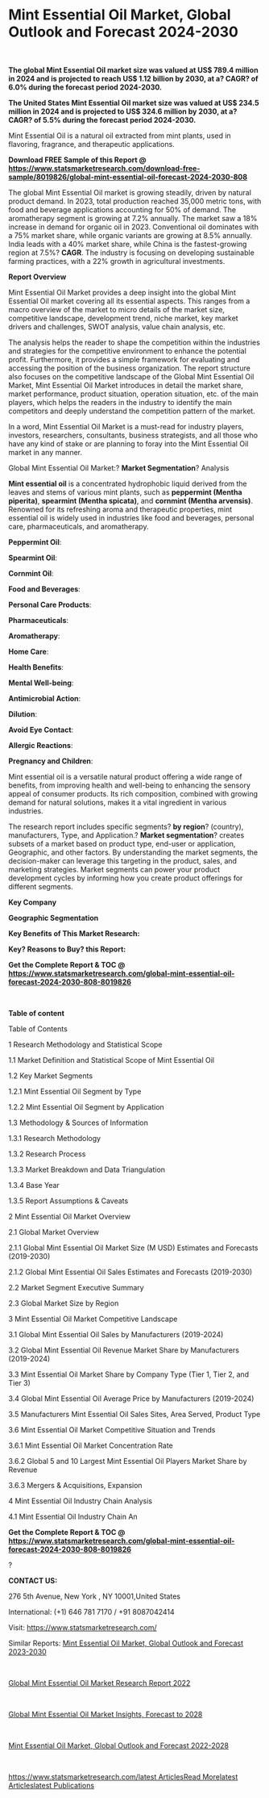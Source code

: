 <h1>Mint Essential Oil Market, Global Outlook and Forecast 2024-2030</h1><br/><p><strong>The global Mint Essential Oil market size was valued at US$ 789.4 million in 2024 and is projected to reach US$ 1.12 billion by 2030, at a? <strong>CAGR</strong>? of 6.0% during the forecast period 2024-2030.</strong></p>
 
 
 
 <p><strong>The United States Mint Essential Oil market size was valued at US$ 234.5 million in 2024 and is projected to US$ 324.6 million by 2030, at a? <strong>CAGR</strong>? of 5.5% during the forecast period 2024-2030.</strong></p>
 
 
 
 <p>Mint Essential Oil is a natural oil extracted from mint plants, used in flavoring, fragrance, and therapeutic applications.</p>
 
 
 
 <p><strong>Download FREE Sample of this Report @ <a href="https://www.statsmarketresearch.com/download-free-sample/8019826/global-mint-essential-oil-forecast-2024-2030-808">https://www.statsmarketresearch.com/download-free-sample/8019826/global-mint-essential-oil-forecast-2024-2030-808</a></strong></p>
 
 
 
 <p>The global Mint Essential Oil market is growing steadily, driven by natural product demand. In 2023, total production reached 35,000 metric tons, with food and beverage applications accounting for 50% of demand. The aromatherapy segment is growing at 7.2% annually. The market saw a 18% increase in demand for organic oil in 2023. Conventional oil dominates with a 75% market share, while organic variants are growing at 8.5% annually. India leads with a 40% market share, while China is the fastest-growing region at 7.5%? <strong><strong>CAGR</strong></strong>. The industry is focusing on developing sustainable farming practices, with a 22% growth in agricultural investments.</p>
 
 
 
 <p><strong>Report Overview</strong></p>
 
 
 
 <p>Mint Essential Oil Market provides a deep insight into the global Mint Essential Oil market covering all its essential aspects. This ranges from a macro overview of the market to micro details of the market size, competitive landscape, development trend, niche market, key market drivers and challenges, SWOT analysis, value chain analysis, etc.</p>
 
 
 
 <p>The analysis helps the reader to shape the competition within the industries and strategies for the competitive environment to enhance the potential profit. Furthermore, it provides a simple framework for evaluating and accessing the position of the business organization. The report structure also focuses on the competitive landscape of the Global Mint Essential Oil Market, Mint Essential Oil Market introduces in detail the market share, market performance, product situation, operation situation, etc. of the main players, which helps the readers in the industry to identify the main competitors and deeply understand the competition pattern of the market.</p>
 
 
 
 <p>In a word, Mint Essential Oil Market is a must-read for industry players, investors, researchers, consultants, business strategists, and all those who have any kind of stake or are planning to foray into the Mint Essential Oil market in any manner.</p>
 
 
 
 <p>Global Mint Essential Oil Market:? <strong>Market Segmentation</strong>? Analysis</p>
 
 
 
 <p><strong>Mint essential oil</strong> is a concentrated hydrophobic liquid derived from the leaves and stems of various mint plants, such as <strong>peppermint (Mentha piperita)</strong>, <strong>spearmint (Mentha spicata)</strong>, and <strong>cornmint (Mentha arvensis)</strong>. Renowned for its refreshing aroma and therapeutic properties, mint essential oil is widely used in industries like food and beverages, personal care, pharmaceuticals, and aromatherapy.</p>
 
 
 
 <p><strong>Peppermint Oil</strong>:</p>
 
 
 
 <p><strong>Spearmint Oil</strong>:</p>
 
 
 
 <p><strong>Cornmint Oil</strong>:</p>
 
 
 
 <p><strong>Food and Beverages</strong>:</p>
 
 
 
 <p><strong>Personal Care Products</strong>:</p>
 
 
 
 <p><strong>Pharmaceuticals</strong>:</p>
 
 
 
 <p><strong>Aromatherapy</strong>:</p>
 
 
 
 <p><strong>Home Care</strong>:</p>
 
 
 
 <p><strong>Health Benefits</strong>:</p>
 
 
 
 <p><strong>Mental Well-being</strong>:</p>
 
 
 
 <p><strong>Antimicrobial Action</strong>:</p>
 
 
 
 <p><strong>Dilution</strong>:</p>
 
 
 
 <p><strong>Avoid Eye Contact</strong>:</p>
 
 
 
 <p><strong>Allergic Reactions</strong>:</p>
 
 
 
 <p><strong>Pregnancy and Children</strong>:</p>
 
 
 
 <p>Mint essential oil is a versatile natural product offering a wide range of benefits, from improving health and well-being to enhancing the sensory appeal of consumer products. Its rich composition, combined with growing demand for natural solutions, makes it a vital ingredient in various industries.</p>
 
 
 
 <p>The research report includes specific segments? <strong>by region</strong>? (country), manufacturers, Type, and Application.? <strong>Market segmentation</strong>? creates subsets of a market based on product type, end-user or application, Geographic, and other factors. By understanding the market segments, the decision-maker can leverage this targeting in the product, sales, and marketing strategies. Market segments can power your product development cycles by informing how you create product offerings for different segments.</p>
 
 
 
 <p><strong>Key Company</strong></p>
 
 
 
 <p><strong>Geographic Segmentation</strong></p>
 
 
 
 <p><strong>Key Benefits of This Market Research:</strong></p>
 
 
 
 <p><strong>Key? <strong>Reasons to Buy</strong>? this Report:</strong></p>
 
 
 
 <div><b>Get the Complete Report & TOC @ <a href="https://www.statsmarketresearch.com/global-mint-essential-oil-forecast-2024-2030-808-8019826">https://www.statsmarketresearch.com/global-mint-essential-oil-forecast-2024-2030-808-8019826</a></b></div>
 
 
 
 <p><br />
 
 <b>Table of content</b></p>
 
 
 
 <p>Table of Contents<br />
 
 1 Research Methodology and Statistical Scope<br />
 
 1.1 Market Definition and Statistical Scope of Mint Essential Oil<br />
 
 1.2 Key Market Segments<br />
 
 1.2.1 Mint Essential Oil Segment by Type<br />
 
 1.2.2 Mint Essential Oil Segment by Application<br />
 
 1.3 Methodology & Sources of Information<br />
 
 1.3.1 Research Methodology<br />
 
 1.3.2 Research Process<br />
 
 1.3.3 Market Breakdown and Data Triangulation<br />
 
 1.3.4 Base Year<br />
 
 1.3.5 Report Assumptions & Caveats<br />
 
 2 Mint Essential Oil Market Overview<br />
 
 2.1 Global Market Overview<br />
 
 2.1.1 Global Mint Essential Oil Market Size (M USD) Estimates and Forecasts (2019-2030)<br />
 
 2.1.2 Global Mint Essential Oil Sales Estimates and Forecasts (2019-2030)<br />
 
 2.2 Market Segment Executive Summary<br />
 
 2.3 Global Market Size by Region<br />
 
 3 Mint Essential Oil Market Competitive Landscape<br />
 
 3.1 Global Mint Essential Oil Sales by Manufacturers (2019-2024)<br />
 
 3.2 Global Mint Essential Oil Revenue Market Share by Manufacturers (2019-2024)<br />
 
 3.3 Mint Essential Oil Market Share by Company Type (Tier 1, Tier 2, and Tier 3)<br />
 
 3.4 Global Mint Essential Oil Average Price by Manufacturers (2019-2024)<br />
 
 3.5 Manufacturers Mint Essential Oil Sales Sites, Area Served, Product Type<br />
 
 3.6 Mint Essential Oil Market Competitive Situation and Trends<br />
 
 3.6.1 Mint Essential Oil Market Concentration Rate<br />
 
 3.6.2 Global 5 and 10 Largest Mint Essential Oil Players Market Share by Revenue<br />
 
 3.6.3 Mergers & Acquisitions, Expansion<br />
 
 4 Mint Essential Oil Industry Chain Analysis<br />
 
 4.1 Mint Essential Oil Industry Chain An</p>
 
 
 
 <div><b>Get the Complete Report & TOC @ <a href="https://www.statsmarketresearch.com/global-mint-essential-oil-forecast-2024-2030-808-8019826">https://www.statsmarketresearch.com/global-mint-essential-oil-forecast-2024-2030-808-8019826</a></b></div>
 
 
 
 <p>? </p>
 
 
 
 <p><b>CONTACT US:</b><br />
 
 276 5th Avenue, New York , NY 10001,United States<br />
 
 International: (+1) 646 781 7170 / +91 8087042414<br />
 
 Visit: <a href="https://www.statsmarketresearch.com/">https://www.statsmarketresearch.com/</a><br />
 
 Similar Reports: <a href="https://www.statsmarketresearch.com/global-mint-essential-oil-forecast-2024-2030-808-8019826">Mint Essential Oil Market, Global Outlook and Forecast 2023-2030</a><br />
 
 <br />
 
 <a href="https://www.statsmarketresearch.com/global-mint-essential-oil-forecast-2024-2030-808-8019826">Global Mint Essential Oil Market Research Report 2022</a><br />
 
 <br />
 
 <a href="https://www.statsmarketresearch.com/global-mint-essential-oil-forecast-2024-2030-808-8019826">Global Mint Essential Oil Market Insights, Forecast to 2028</a><br />
 
 <br />
 
 <a href="https://www.statsmarketresearch.com/global-mint-essential-oil-forecast-2024-2030-808-8019826">Mint Essential Oil Market, Global Outlook and Forecast 2022-2028</a><br />
 
 <br />
 
 <a href="https://gyeongbokgung.com">https://www.statsmarketresearch.com/</a><a href="https://hallyeomaritime.com">latest Articles</a><a href="https://jingwansa.com">Read More</a><a href="https://nguoiviet.jp/">latest Articles</a><a href="https://www.intelmarketresearch.com/">latest Publications</a></p>